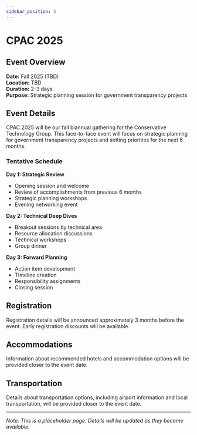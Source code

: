```yaml
---
sidebar_position: 5
---
```


# CPAC 2025

## Event Overview

**Date:** Fall 2025 (TBD)  
**Location:** TBD  
**Duration:** 2-3 days  
**Purpose:** Strategic planning session for government transparency projects  

## Event Details

CPAC 2025 will be our fall biannual gathering for the Conservative Technology Group. This face-to-face event will focus on strategic planning for government transparency projects and setting priorities for the next 6 months.

### Tentative Schedule

**Day 1: Strategic Review**
- Opening session and welcome
- Review of accomplishments from previous 6 months
- Strategic planning workshops
- Evening networking event

**Day 2: Technical Deep Dives**
- Breakout sessions by technical area
- Resource allocation discussions
- Technical workshops
- Group dinner

**Day 3: Forward Planning**
- Action item development
- Timeline creation
- Responsibility assignments
- Closing session

## Registration

Registration details will be announced approximately 3 months before the event. Early registration discounts will be available.

## Accommodations

Information about recommended hotels and accommodation options will be provided closer to the event date.

## Transportation

Details about transportation options, including airport information and local transportation, will be provided closer to the event date.

---

*Note: This is a placeholder page. Details will be updated as they become available.*
